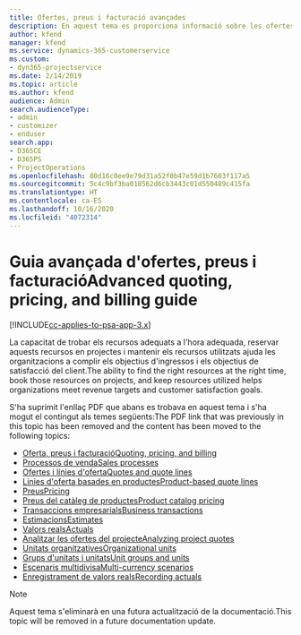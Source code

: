 ```yaml
---
title: Ofertes, preus i facturació avançades
description: En aquest tema es proporciona informació sobre les ofertes, la facturació i els preus al Project Service Automation.
author: kfend
manager: kfend
ms.service: dynamics-365-customerservice
ms.custom:
- dyn365-projectservice
ms.date: 2/14/2019
ms.topic: article
ms.author: kfend
audience: Admin
search.audienceType:
- admin
- customizer
- enduser
search.app:
- D365CE
- D365PS
- ProjectOperations
ms.openlocfilehash: 80d16c0ee9e79d31a52f0b47e59d1b7603f117a5
ms.sourcegitcommit: 5c4c9bf3ba018562d6cb3443c01d550489c415fa
ms.translationtype: HT
ms.contentlocale: ca-ES
ms.lasthandoff: 10/16/2020
ms.locfileid: "4072314"
---
```

# <a name="advanced-quoting-pricing-and-billing-guide"></a><span data-ttu-id="8d43c-103">Guia avançada d'ofertes, preus i facturació</span><span class="sxs-lookup"><span data-stu-id="8d43c-103">Advanced quoting, pricing, and billing guide</span></span>

[!INCLUDE[cc-applies-to-psa-app-3.x](../../includes/cc-applies-to-psa-app-3x.md)]

<span data-ttu-id="8d43c-104">La capacitat de trobar els recursos adequats a l'hora adequada, reservar aquests recursos en projectes i mantenir els recursos utilitzats ajuda les organitzacions a complir els objectius d'ingressos i els objectius de satisfacció del client.</span><span class="sxs-lookup"><span data-stu-id="8d43c-104">The ability to find the right resources at the right time, book those resources on projects, and keep resources utilized helps organizations meet revenue targets and customer satisfaction goals.</span></span> 

<span data-ttu-id="8d43c-105">S'ha suprimit l'enllaç PDF que abans es trobava en aquest tema i s'ha mogut el contingut als temes següents:</span><span class="sxs-lookup"><span data-stu-id="8d43c-105">The PDF link that was previously in this topic has been removed and the content has been moved to the following topics:</span></span>

- [<span data-ttu-id="8d43c-106">Oferta, preus i facturació</span><span class="sxs-lookup"><span data-stu-id="8d43c-106">Quoting, pricing, and billing</span></span>](../quote-bill-price.md)
- [<span data-ttu-id="8d43c-107">Processos de venda</span><span class="sxs-lookup"><span data-stu-id="8d43c-107">Sales processes</span></span>](../basic-sales-process.md)
- [<span data-ttu-id="8d43c-108">Ofertes i línies d'oferta</span><span class="sxs-lookup"><span data-stu-id="8d43c-108">Quotes and quote lines</span></span>](../basic-quote-lines.md)
- [<span data-ttu-id="8d43c-109">Línies d'oferta basades en productes</span><span class="sxs-lookup"><span data-stu-id="8d43c-109">Product-based quote lines</span></span>](../product-based-quote-lines.md)
- [<span data-ttu-id="8d43c-110">Preus</span><span class="sxs-lookup"><span data-stu-id="8d43c-110">Pricing</span></span>](../basic-pricing.md)
- [<span data-ttu-id="8d43c-111">Preus del catàleg de productes</span><span class="sxs-lookup"><span data-stu-id="8d43c-111">Product catalog pricing</span></span>](../product-catalog-pricing.md)
- [<span data-ttu-id="8d43c-112">Transaccions empresarials</span><span class="sxs-lookup"><span data-stu-id="8d43c-112">Business transactions</span></span>](../basic-business-transactions.md)
- [<span data-ttu-id="8d43c-113">Estimacions</span><span class="sxs-lookup"><span data-stu-id="8d43c-113">Estimates</span></span>](../estimates.md)
- [<span data-ttu-id="8d43c-114">Valors reals</span><span class="sxs-lookup"><span data-stu-id="8d43c-114">Actuals</span></span>](../actuals.md)
- [<span data-ttu-id="8d43c-115">Analitzar les ofertes del projecte</span><span class="sxs-lookup"><span data-stu-id="8d43c-115">Analyzing project quotes</span></span>](../basic-analyzing-quotes.md)
- [<span data-ttu-id="8d43c-116">Unitats organitzatives</span><span class="sxs-lookup"><span data-stu-id="8d43c-116">Organizational units</span></span>](../advanced-organizational.md)
- [<span data-ttu-id="8d43c-117">Grups d'unitats i unitats</span><span class="sxs-lookup"><span data-stu-id="8d43c-117">Unit groups and units</span></span>](../advanced-units.md)
- [<span data-ttu-id="8d43c-118">Escenaris multidivisa</span><span class="sxs-lookup"><span data-stu-id="8d43c-118">Multi-currency scenarios</span></span>](../advanced-currency.md)
- [<span data-ttu-id="8d43c-119">Enregistrament de valors reals</span><span class="sxs-lookup"><span data-stu-id="8d43c-119">Recording actuals</span></span>](../advanced-actuals.md)

> [!NOTE]
> <span data-ttu-id="8d43c-120">Aquest tema s'eliminarà en una futura actualització de la documentació.</span><span class="sxs-lookup"><span data-stu-id="8d43c-120">This topic will be removed in a future documentation update.</span></span> 
